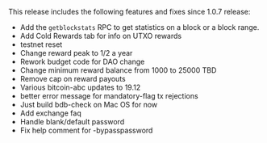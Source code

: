 This release includes the following features and fixes since 1.0.7 release:
  - Add the `getblockstats` RPC to get statistics on a block or a block range.
  - Add Cold Rewards tab for info on UTXO rewards
  - testnet reset
  - Change reward peak to 1/2 a year
  - Rework budget code for DAO change
  - Change minimum reward balance from 1000 to 25000 TBD
  - Remove cap on reward payouts
  - Various bitcoin-abc updates to 19.12
  - better error message for mandatory-flag tx rejections
  - Just build bdb-check on Mac OS for now
  - Add exchange faq
  - Handle blank/default password
  - Fix help comment for -bypasspassword
  